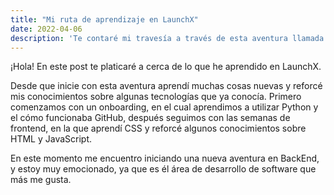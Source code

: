 ```yaml
---
title: "Mi ruta de aprendizaje en LaunchX"
date: 2022-04-06
description: 'Te contaré mi travesía a través de esta aventura llamada LaunchX de Inovaccion Virtual'
---
```


¡Hola!
En este post te platicaré a cerca de lo que he aprendido en LaunchX.

Desde que inicie con esta aventura aprendí muchas cosas nuevas y reforcé mis conocimientos sobre algunas tecnologías que ya conocía. 
Primero comenzamos con un onboarding, en el cual aprendimos a utilizar Python y el cómo funcionaba GitHub, después seguimos con las semanas de frontend, 
en la que aprendí CSS y reforcé algunos conocimientos sobre HTML y JavaScript.

En este momento me encuentro iniciando una nueva aventura en BackEnd, y estoy muy emocionado, ya que es él área de desarrollo de software que más me gusta. 
